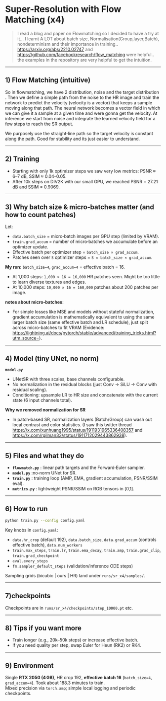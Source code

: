 # Super-Resolution with Flow Matching (x4)

> I read a blog and paper on Flowmatching so I decided to have a try at it...  I learnt A LOT about batch size, Normalisation(Group,layer,Batch), nondeterminism and their importance in training..
>https://arxiv.org/abs/2210.02747 and https://github.com/facebookresearch/flow_matching were helpful.. the examples in the repository are very helpful to get the intuition.

---

## 1) Flow Matching (intuitive)
So in flowmatching, we have 2 distribution, noise and the target distribution . Then we define a simple path from the noise to the HR image and train the network to predict the velocity (velocity is a vector) that keeps a sample moving along that path. The neural network becomes a vector field in which we can give it a sample at a given time and were gonna get the velocity. At inference we start from noise and integrate the learned velocity field for a few steps to reach the SR output.

We purposely use the straight‑line path so the target velocity is constant along the path. Good for stability and its just easier to understand.

---

## 2) Training
- Starting with only 1k optimizer steps we saw very low metrics: PSNR ≈ 6–7 dB, SSIM ≈ 0.04–0.05.
- After 10k steps on DIV2K with our small GPU, we reached PSNR = 27.21 dB and SSIM = 0.9069.
---

## 3) Why batch size & micro‑batches matter (and how to count patches)
Let:
- `data.batch_size` = micro‑batch images per GPU step (limited by VRAM).
- `train.grad_accum` = number of micro‑batches we accumulate before an optimizer update.
- Effective batch per optimizer step = `batch_size × grad_accum`.
- Patches seen over `S` optimizer steps = `S × batch_size × grad_accum`.

**My run:** `batch_size=4`, `grad_accum=4` = effective batch = 16.  
- At 1,000 steps: `1,000 × 16 = 16,000` HR patches seen.  Might be too little to learn diverse textures and edges.
- At 10,000 steps: `10,000 × 16 = 160,000` patches about 200 patches per image.

**notes about micro‑batches:**
- For simple losses like MSE and models without stateful normalization, gradient accumulation is mathematically equivalent to using the same larger batch size (same effective batch and LR schedule), just split across micro-batches to fit VRAM (Evidence: https://lightning.ai/docs/pytorch/stable/advanced/training_tricks.html?utm_source=).
---

## 4) Model (tiny UNet, no norm)
**`model.py`**
- UNetSR with three scales, base channels configurable.
- No normalization in the residual blocks (just Conv → SiLU → Conv with residual scaling).
- Conditioning: upsample LR to HR size and concatenate with the current state (6 input channels total).

**Why we removed normalization for SR**
- In patch‑based SR, normalization layers (Batch/Group) can wash out local contrast and color statistics. (I saw this twitter thread https://x.com/xunhuang1995/status/1911931965336408357 and https://x.com/rgilman33/status/1911712029443862938).
---

## 5) Files and what they do
- **`flowmatch.py`** : linear path targets and the Forward‑Euler sampler.
- **`model.py`** :no‑norm UNet for SR.
- **`train.py`** : training loop (AMP, EMA, gradient accumulation, PSNR/SSIM eval).
- **`metrics.py`** : lightweight PSNR/SSIM on RGB tensors in [0,1].

---

## 6) How to run
```bash
python train.py --config config.yaml
```
Key knobs in `config.yaml`:
- `data.hr_crop` (default 192), `data.batch_size`, `data.grad_accum` (controls effective batch), `data.num_workers`
- `train.max_steps`, `train.lr`, `train.ema_decay`, `train.amp`, `train.grad_clip`, `train.grad_checkpoint`
- `eval.every_steps`
- `fm.sampler_default_steps` (validation/inference ODE steps)

Sampling grids (bicubic | ours | HR) land under `runs/sr_x4/samples/`.

---

## 7)checkpoints
  Checkpoints are in `runs/sr_x4/checkpoints/step_10000.pt` etc.

---

## 8) Tips if you want more
- Train longer (e.g., 20k–50k steps) or increase effective batch.
- If you need quality per step, swap Euler for Heun (RK2) or RK4.

---

## 9) Environment
Single **RTX 2050 (4 GB)**, HR crop 192, **effective batch 16** (`batch_size=4`, `grad_accum=4`). Took about 188.3 minutes to train.  
Mixed precision via `torch.amp`; simple local logging and periodic checkpoints.
